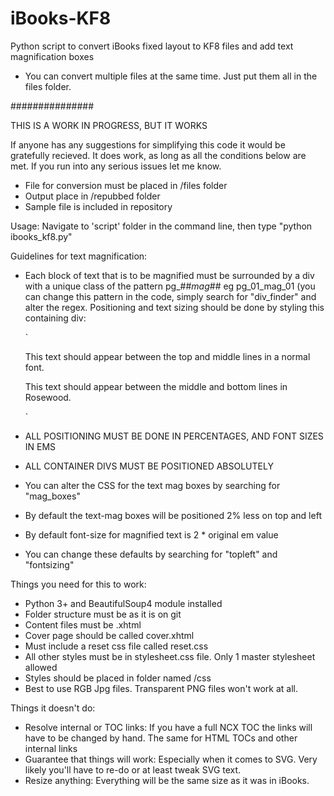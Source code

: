 iBooks-KF8
==========

Python script to convert iBooks fixed layout to KF8 files and add text magnification boxes

  * You can convert multiple files at the same time. Just put them all in the files folder.
  
###############

THIS IS A WORK IN PROGRESS, BUT IT WORKS

If anyone has any suggestions for simplifying this code it would be gratefully recieved.
It does work, as long as all the conditions below are met.
If you run into any serious issues let me know.

  * File for conversion must be placed in /files folder
  * Output place in /repubbed folder
  * Sample file is included in repository
  
Usage: Navigate to 'script' folder in the command line, then type "python ibooks_kf8.py"

Guidelines for text magnification:
  
  * Each block of text that is to be magnified must be surrounded by a div with a unique class of the pattern pg_##_mag_## eg pg_01_mag_01 (you can change this pattern in the code, simply search for "div_finder" and alter the regex. Positioning and text sizing should be done by styling this containing div:
  
  
	`<div class="pg_01_mag_01">	
    <p class="p1Text001">This text should appear between the top and middle lines in a normal font.
    </p>  
	</div>
	<div class="pg_01_mag_02"> 
	<p class="p1Text002">This text should appear between the middle and bottom lines in Rosewood.
	</p>  	
	</div>`
  

  * ALL POSITIONING MUST BE DONE IN PERCENTAGES, AND FONT SIZES IN EMS
  * ALL CONTAINER DIVS MUST BE POSITIONED ABSOLUTELY  
  * You can alter the CSS for the text mag boxes by searching for "mag_boxes"
  * By default the text-mag boxes will be positioned 2% less on top and left
  * By default font-size for magnified text is 2 * original em value
  * You can change these defaults by searching for "topleft" and "fontsizing"
  
Things you need for this to work:

  * Python 3+ and BeautifulSoup4 module installed
  * Folder structure must be as it is on git
  * Content files must be .xhtml
  * Cover page should be called cover.xhtml
  * Must include a reset css file called reset.css
  * All other styles must be in stylesheet.css file. Only 1 master stylesheet allowed
  * Styles should be placed in folder named /css
  * Best to use RGB Jpg files. Transparent PNG files won't work at all.
  
Things it doesn't do:
  
  * Resolve internal or TOC links: If you have a full NCX TOC the links will have to be changed by hand. The same for HTML TOCs and other internal links
  * Guarantee that things will work: Especially when it comes to SVG. Very likely you'll have to re-do or at least tweak SVG text.
  * Resize anything: Everything will be the same size as it was in iBooks. 